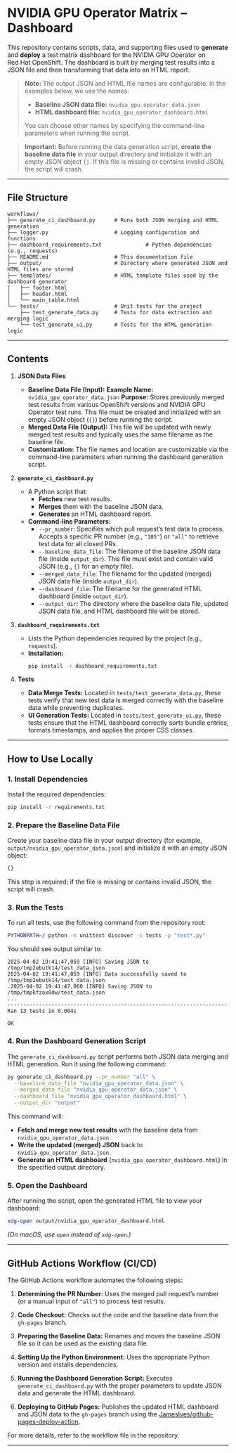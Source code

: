 # NVIDIA GPU Operator Matrix – Dashboard

This repository contains scripts, data, and supporting files used to **generate** and **deploy** a test matrix dashboard for the NVIDIA GPU Operator on Red Hat OpenShift. The dashboard is built by merging test results into a JSON file and then transforming that data into an HTML report.

> **Note:**
> The output JSON and HTML file names are configurable. In the examples below, we use the names:
> - **Baseline JSON data file:** `nvidia_gpu_operator_data.json`
> - **HTML dashboard file:** `nvidia_gpu_operator_dashboard.html`
>
> You can choose other names by specifying the command-line parameters when running the script.

> **Important:**
> Before running the data generation script, **create the baseline data file** in your output directory and initialize it with an empty JSON object `{}`. If this file is missing or contains invalid JSON, the script will crash.

---

## File Structure

```text
workflows/
├── generate_ci_dashboard.py      # Runs both JSON merging and HTML generation
├── logger.py                     # Logging configuration and functions
├── dashboard_requirements.txt              # Python dependencies (e.g., requests)
├── README.md                     # This documentation file
├── output/                       # Directory where generated JSON and HTML files are stored
├── templates/                    # HTML template files used by the dashboard generator
│   ├── footer.html
│   ├── header.html
│   └── main_table.html
└── tests/                        # Unit tests for the project
    ├── test_generate_data.py     # Tests for data extraction and merging logic
    └── test_generate_ui.py       # Tests for the HTML generation logic
```

---

## Contents

1. **JSON Data Files**
   - **Baseline Data File (Input):**
     **Example Name:** `nvidia_gpu_operator_data.json`
     **Purpose:** Stores previously merged test results from various OpenShift versions and NVIDIA GPU Operator test runs. This file must be created and initialized with an empty JSON object (`{}`) before running the script.
   - **Merged Data File (Output):**
     This file will be updated with newly merged test results and typically uses the same filename as the baseline file.
   - **Customization:** The file names and location are customizable via the command-line parameters when running the dashboard generation script.

2. **`generate_ci_dashboard.py`**
   - A Python script that:
     - **Fetches** new test results.
     - **Merges** them with the baseline JSON data.
     - **Generates** an HTML dashboard report.
   - **Command-line Parameters:**
     - `--pr_number`:
       Specifies which pull request’s test data to process. Accepts a specific PR number (e.g., `"105"`) or `"all"` to retrieve test data for all closed PRs.
     - `--baseline_data_file`:
       The filename of the baseline JSON data file (inside `output_dir`). This file must exist and contain valid JSON (e.g., `{}` for an empty file).
     - `--merged_data_file`:
       The filename for the updated (merged) JSON data file (inside `output_dir`).
     - `--dashboard_file`:
       The filename for the generated HTML dashboard (inside `output_dir`).
     - `--output_dir`:
       The directory where the baseline data file, updated JSON data file, and HTML dashboard file will be stored.

3. **`dashboard_requirements.txt`**
   - Lists the Python dependencies required by the project (e.g., `requests`).
   - **Installation:**
     ```bash
     pip install -r dashboard_requirements.txt
     ```

4. **Tests**
   - **Data Merge Tests:**
     Located in `tests/test_generate_data.py`, these tests verify that new test data is merged correctly with the baseline data while preventing duplicates.
   - **UI Generation Tests:**
     Located in `tests/test_generate_ui.py`, these tests ensure that the HTML dashboard correctly sorts bundle entries, formats timestamps, and applies the proper CSS classes.

---

## How to Use Locally

### 1. Install Dependencies

Install the required dependencies:
```bash
pip install -r requirements.txt
```

### 2. Prepare the Baseline Data File

Create your baseline data file in your output directory (for example, `output/nvidia_gpu_operator_data.json`) and initialize it with an empty JSON object:
```json
{}
```
This step is required; if the file is missing or contains invalid JSON, the script will crash.

### 3. Run the Tests

To run all tests, use the following command from the repository root:
```bash
PYTHONPATH=/ python -m unittest discover -s tests -p "test*.py"
```
You should see output similar to:
```
2025-04-02 19:41:47,059 [INFO] Saving JSON to /tmp/tmp2ebutk14/test_data.json
2025-04-02 19:41:47,059 [INFO] Data successfully saved to /tmp/tmp2ebutk14/test_data.json
.2025-04-02 19:41:47,060 [INFO] Saving JSON to /tmp/tmpkfzax0dw/test_data.json
...
----------------------------------------------------------------------
Ran 13 tests in 0.004s

OK
```

### 4. Run the Dashboard Generation Script

The `generate_ci_dashboard.py` script performs both JSON data merging and HTML generation. Run it using the following command:
```bash
py generate_ci_dashboard.py --pr_number "all" \
  --baseline_data_file "nvidia_gpu_operator_data.json" \
  --merged_data_file "nvidia_gpu_operator_data.json" \
  --dashboard_file "nvidia_gpu_operator_dashboard.html" \
  --output_dir "output"
```
This command will:
- **Fetch and merge new test results** with the baseline data from `nvidia_gpu_operator_data.json`.
- **Write the updated (merged) JSON** back to `nvidia_gpu_operator_data.json`.
- **Generate an HTML dashboard** (`nvidia_gpu_operator_dashboard.html`) in the specified output directory.

### 5. Open the Dashboard

After running the script, open the generated HTML file to view your dashboard:
```bash
xdg-open output/nvidia_gpu_operator_dashboard.html
```
*(On macOS, use `open` instead of `xdg-open`.)*

---

## GitHub Actions Workflow (CI/CD)

The GitHub Actions workflow automates the following steps:

1. **Determining the PR Number:**
   Uses the merged pull request’s number (or a manual input of `"all"`) to process test results.

2. **Code Checkout:**
   Checks out the code and the baseline data from the `gh-pages` branch.

3. **Preparing the Baseline Data:**
   Renames and moves the baseline JSON file so it can be used as the existing data file.

4. **Setting Up the Python Environment:**
   Uses the appropriate Python version and installs dependencies.

5. **Running the Dashboard Generation Script:**
   Executes `generate_ci_dashboard.py` with the proper parameters to update JSON data and generate the HTML dashboard.

6. **Deploying to GitHub Pages:**
   Publishes the updated HTML dashboard and JSON data to the `gh-pages` branch using the [JamesIves/github-pages-deploy-action](https://github.com/JamesIves/github-pages-deploy-action).

For more details, refer to the workflow file in the repository.

---
